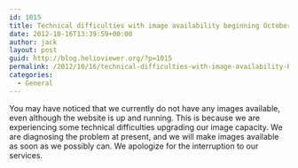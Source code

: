 ```yaml
---
id: 1015
title: Technical difficulties with image availability beginning October 16
date: 2012-10-16T13:39:59+00:00
author: jack
layout: post
guid: http://blog.helioviewer.org/?p=1015
permalink: /2012/10/16/technical-difficulties-with-image-availability-beginning-october-16/
categories:
  - General
---
```

You may have noticed that we currently do not have any images available, even although the website is up and running. This is because we are experiencing some technical difficulties upgrading our image capacity. We are diagnosing the problem at present, and we will make images available as soon as we possibly can. We apologize for the interruption to our services.

